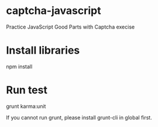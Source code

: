 # captcha-javascript
Practice JavaScript Good Parts with Captcha execise

# Install libraries
npm install

# Run test
grunt karma:unit

If you cannot run grunt, please install grunt-cli in global first.
